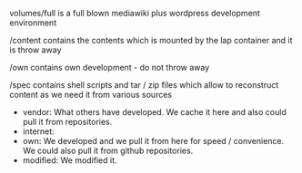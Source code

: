 


volumes/full is a full blown mediawiki plus wordpress development environment

/content contains the contents which is mounted by the lap container and it is throw away

/own contains own development - do not throw away



/spec contains shell scripts and tar / zip files which allow to reconstruct content as we need it from various sources

* vendor: What others have developed. We cache it here and also could pull it from repositories.
* internet:
* own: We developed and we pull it from here for speed / convenience. We could also pull it from github repositories.
* modified: We modified it.